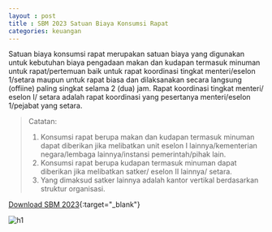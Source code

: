 ```yaml
---
layout : post
title : SBM 2023 Satuan Biaya Konsumsi Rapat
categories: keuangan
---
```


Satuan biaya konsumsi rapat merupakan satuan biaya yang digunakan untuk kebutuhan biaya pengadaan makan dan kudapan termasuk minuman untuk rapat/pertemuan baik untuk rapat koordinasi tingkat menteri/eselon 1/setara maupun untuk rapat biasa dan dilaksanakan secara langsung (offiine) paling singkat selama 2 (dua) jam. Rapat koordinasi tingkat menteri/ eselon I/ setara adalah rapat koordinasi yang pesertanya menteri/eselon 1/pejabat yang setara.

> Catatan:
> 1. Konsumsi rapat berupa makan dan kudapan termasuk minuman dapat diberikan jika melibatkan unit eselon I lainnya/kementerian negara/lembaga lainnya/instansi pemerintah/pihak lain.
> 2. Konsumsi rapat berupa kudapan termasuk minuman dapat diberikan jika melibatkan satker/ eselon II lainnya/ setara.
> 3. Yang dimaksud satker lainnya adalah kantor vertikal berdasarkan struktur organisasi.


[Download SBM 2023](https://drive.google.com/file/d/1E7dBSV1cZGMQCWfVuKfwCuzBQ-tRs2oD/view){:target="_blank"}

![h1](https://blogger.googleusercontent.com/img/b/R29vZ2xl/AVvXsEhodSbIIzOuCRJ49tOwhdOdkYgec6putoQuTekPGrFhxmzZztfKMuNc37fnrktrQlzQNK4ygcISdMVq2RDr7S6tHpiB7RfEZcGbp9OKhZ7cH3kJEFeWTzhpmVUZ5U4dqe4u170SJSKHZsa0VlzJBrVb2uby_RGhCuyK6UflhJaq6tk/s1600/SBM_2023_page-0095.jpg)